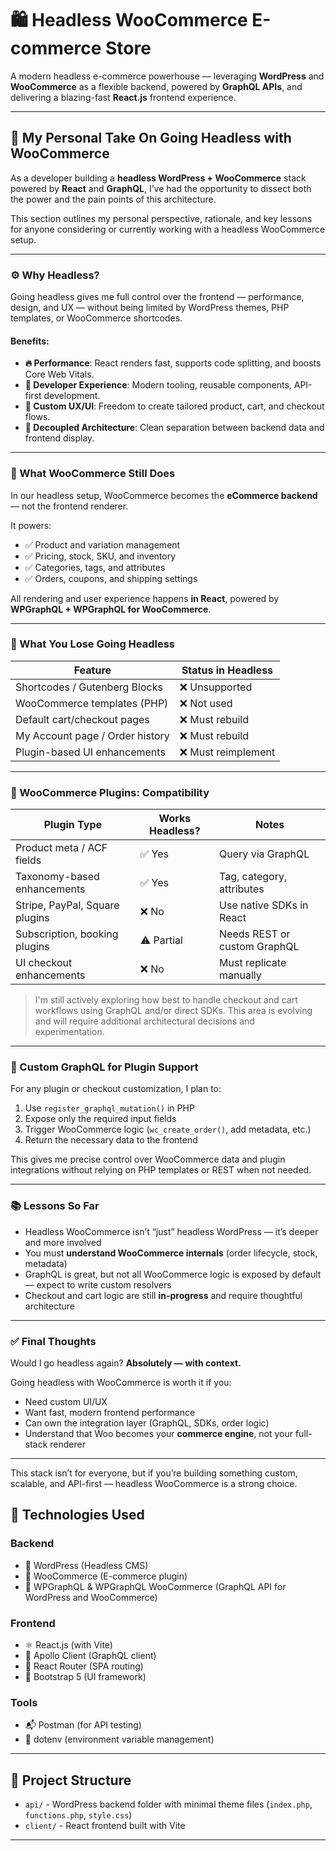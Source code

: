# 🛍️ Headless WooCommerce E-commerce Store

A modern headless e-commerce powerhouse — leveraging **WordPress** and **WooCommerce** as a flexible backend, powered by **GraphQL APIs**, and delivering a blazing-fast **React.js** frontend experience.

---

## 🧠 My Personal Take On Going Headless with WooCommerce

As a developer building a **headless WordPress + WooCommerce** stack powered by **React** and **GraphQL**, I’ve had the opportunity to dissect both the power and the pain points of this architecture.

This section outlines my personal perspective, rationale, and key lessons for anyone considering or currently working with a headless WooCommerce setup.

---

### ⚙️ Why Headless?

Going headless gives me full control over the frontend — performance, design, and UX — without being limited by WordPress themes, PHP templates, or WooCommerce shortcodes.

#### Benefits:
- **🔥 Performance**: React renders fast, supports code splitting, and boosts Core Web Vitals.
- **🧠 Developer Experience**: Modern tooling, reusable components, API-first development.
- **🎨 Custom UX/UI**: Freedom to create tailored product, cart, and checkout flows.
- **🔌 Decoupled Architecture**: Clean separation between backend data and frontend display.

---

### 🔌 What WooCommerce Still Does

In our headless setup, WooCommerce becomes the **eCommerce backend** — not the frontend renderer.

It powers:
- ✅ Product and variation management
- ✅ Pricing, stock, SKU, and inventory
- ✅ Categories, tags, and attributes
- ✅ Orders, coupons, and shipping settings

All rendering and user experience happens **in React**, powered by **WPGraphQL + WPGraphQL for WooCommerce**.

---

### 🚫 What You Lose Going Headless

| Feature                           | Status in Headless |
|-----------------------------------|--------------------|
| Shortcodes / Gutenberg Blocks     | ❌ Unsupported     |
| WooCommerce templates (PHP)       | ❌ Not used        |
| Default cart/checkout pages       | ❌ Must rebuild    |
| My Account page / Order history   | ❌ Must rebuild    |
| Plugin-based UI enhancements      | ❌ Must reimplement|

---


### 🔄 WooCommerce Plugins: Compatibility

| Plugin Type                         | Works Headless? | Notes                          |
|-------------------------------------|------------------|-------------------------------|
| Product meta / ACF fields           | ✅ Yes           | Query via GraphQL             |
| Taxonomy-based enhancements         | ✅ Yes           | Tag, category, attributes     |
| Stripe, PayPal, Square plugins      | ❌ No            | Use native SDKs in React      |
| Subscription, booking plugins       | ⚠️ Partial       | Needs REST or custom GraphQL |
| UI checkout enhancements            | ❌ No            | Must replicate manually       |

> I'm still actively exploring how best to handle checkout and cart workflows using GraphQL and/or direct SDKs. This area is evolving and will require additional architectural decisions and experimentation.

---

### 🧩 Custom GraphQL for Plugin Support

For any plugin or checkout customization, I plan to:
1. Use `register_graphql_mutation()` in PHP
2. Expose only the required input fields
3. Trigger WooCommerce logic (`wc_create_order()`, add metadata, etc.)
4. Return the necessary data to the frontend

This gives me precise control over WooCommerce data and plugin integrations without relying on PHP templates or REST when not needed.

---

### 📚 Lessons So Far

- Headless WooCommerce isn’t “just” headless WordPress — it’s deeper and more involved
- You must **understand WooCommerce internals** (order lifecycle, stock, metadata)
- GraphQL is great, but not all WooCommerce logic is exposed by default — expect to write custom resolvers
- Checkout and cart logic are still **in-progress** and require thoughtful architecture

---

### ✅ Final Thoughts

Would I go headless again? **Absolutely — with context.**

Going headless with WooCommerce is worth it if you:
- Need custom UI/UX
- Want fast, modern frontend performance
- Can own the integration layer (GraphQL, SDKs, order logic)
- Understand that Woo becomes your **commerce engine**, not your full-stack renderer

---

This stack isn’t for everyone, but if you’re building something custom, scalable, and API-first — headless WooCommerce is a strong choice.


## 🚀 Technologies Used

### Backend  
- 📝 WordPress (Headless CMS)  
- 🛒 WooCommerce (E-commerce plugin)  
- 📡 WPGraphQL & WPGraphQL WooCommerce (GraphQL API for WordPress and WooCommerce)

### Frontend  
- ⚛️ React.js (with Vite)  
- 🚀 Apollo Client (GraphQL client)  
- 🔀 React Router (SPA routing)  
- 🎨 Bootstrap 5 (UI framework)

### Tools  
- 📬 Postman (for API testing)  
- 🔐 dotenv (environment variable management)  

---

## 📁 Project Structure

- `api/` - WordPress backend folder with minimal theme files (`index.php`, `functions.php`, `style.css`)  
- `client/` - React frontend built with Vite

---

